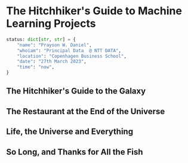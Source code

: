 # The Hitchhiker's Guide to Machine Learning Projects

```python
status: dict[str, str] = {
    "name": "Prayson W. Daniel",
    "whoiam": "Principal Data  @ NTT DATA",
    "location": "Copenhagen Business School",
    "date": "27th March 2023",
    "time": "now",
} 
```

## The Hitchhiker's Guide to the Galaxy

## The Restaurant at the End of the Universe

## Life, the Universe and Everything

## So Long, and Thanks for All the Fish